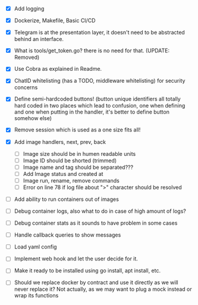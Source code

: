 - [x] Add logging
- [x] Dockerize, Makefile, Basic CI/CD
- [x] Telegram is at the presentation layer, it doesn't need to be abstracted behind an interface.
- [x] What is tools/get_token.go? there is no need for that. (UPDATE: Removed)
- [x] Use Cobra as explained in Readme.
- [x] ChatID whitelisting (has a TODO, middleware whitelisting) for security concerns
- [x] Define semi-hardcoded buttons! (button unique identifiers all totally hard coded in two places which lead to confusion, one when defining and one when putting in the handler, it's better to define button somehow else)
- [x] Remove session which is used as a one size fits all!
- [x] Add image handlers, next, prev, back
    - [ ] Image size should be in humen readable units
    - [ ] Image ID should be shorted (trimmed)
    - [ ] Image name and tag should be separated???
    - [ ] Add Image status and created at
    - [ ] Image run, rename, remove commands 
    - [ ] Error on line 78 if log file about ">" character should be resolved
- [ ] Add ability to run containers out of images
- [ ] Debug container logs, also what to do in case of high amount of logs?
- [ ] Debug container stats as it sounds to have problem in some cases
- [ ] Handle callback queries to show messages

- [ ] Load yaml config
- [ ] Implement web hook and let the user decide for it.
- [ ] Make it ready to be installed using go install, apt install, etc.
- [ ] Should we replace docker by contract and use it directly as we will never replace it? Not actually, as we may want to plug a mock instead or wrap its functions
